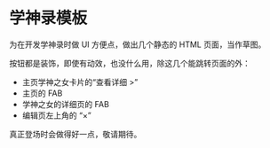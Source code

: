 # 学神录模板

为在开发学神录时做 UI 方便点，做出几个静态的 HTML 页面，当作草图。

按钮都是装饰，即使有动效，也没什么用，除这几个能跳转页面的外：

* 主页学神之女卡片的“查看详细 \>”
* 主页的 FAB
* 学神之女的详细页的 FAB
* 编辑页左上角的 “×”

真正登场时会做得好一点，敬请期待。

